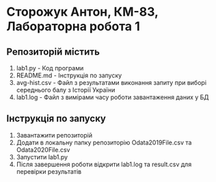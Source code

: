 # Сторожук Антон, КМ-83, Лабораторна робота 1
## Репозиторій містить
1. lab1.py - Код програми
2. README.md - Інструкція по запуску
3. avg-hist.csv - Файл з результатами виконання запиту при виборі середнього балу з Історії України
4. lab1.log - Файл з вимірами часу роботи завантаження даних у БД
## Інструкція по запуску
1. Завантажити репозиторій
2. Додати в локальну папку репозиторію Odata2019File.csv та Odata2020File.csv
3. Запустити lab1.py
4. Після завершення роботи відкрити lab1.log та result.csv для перевірки результатів
